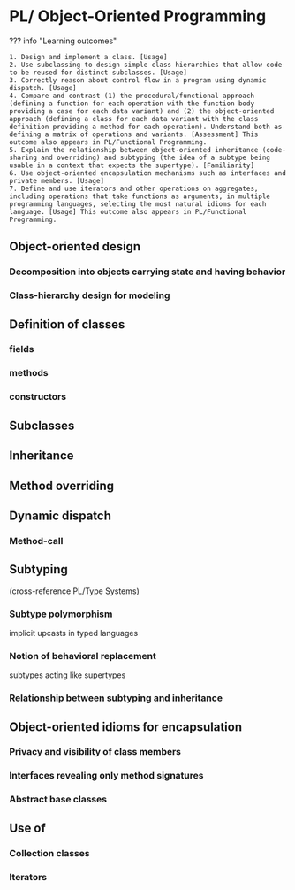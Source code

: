 # PL/ Object-Oriented Programming

??? info "Learning outcomes"

    1. Design and implement a class. [Usage]
    2. Use subclassing to design simple class hierarchies that allow code to be reused for distinct subclasses. [Usage]
    3. Correctly reason about control flow in a program using dynamic dispatch. [Usage]
    4. Compare and contrast (1) the procedural/functional approach (defining a function for each operation with the function body providing a case for each data variant) and (2) the object-oriented approach (defining a class for each data variant with the class definition providing a method for each operation). Understand both as defining a matrix of operations and variants. [Assessment] This outcome also appears in PL/Functional Programming.
    5. Explain the relationship between object-oriented inheritance (code-sharing and overriding) and subtyping (the idea of a subtype being usable in a context that expects the supertype). [Familiarity]
    6. Use object-oriented encapsulation mechanisms such as interfaces and private members. [Usage]
    7. Define and use iterators and other operations on aggregates, including operations that take functions as arguments, in multiple programming languages, selecting the most natural idioms for each language. [Usage] This outcome also appears in PL/Functional Programming.

## Object-oriented design

### Decomposition into objects carrying state and having behavior

### Class-hierarchy design for modeling

## Definition of classes

### fields

### methods

### constructors

## Subclasses

## Inheritance

## Method overriding

## Dynamic dispatch

### Method-call

## Subtyping 

(cross-reference PL/Type Systems)

### Subtype polymorphism

implicit upcasts in typed languages

### Notion of behavioral replacement

subtypes acting like supertypes

### Relationship between subtyping and inheritance

## Object-oriented idioms for encapsulation

### Privacy and visibility of class members

### Interfaces revealing only method signatures

### Abstract base classes

## Use of

### Collection classes

### Iterators
